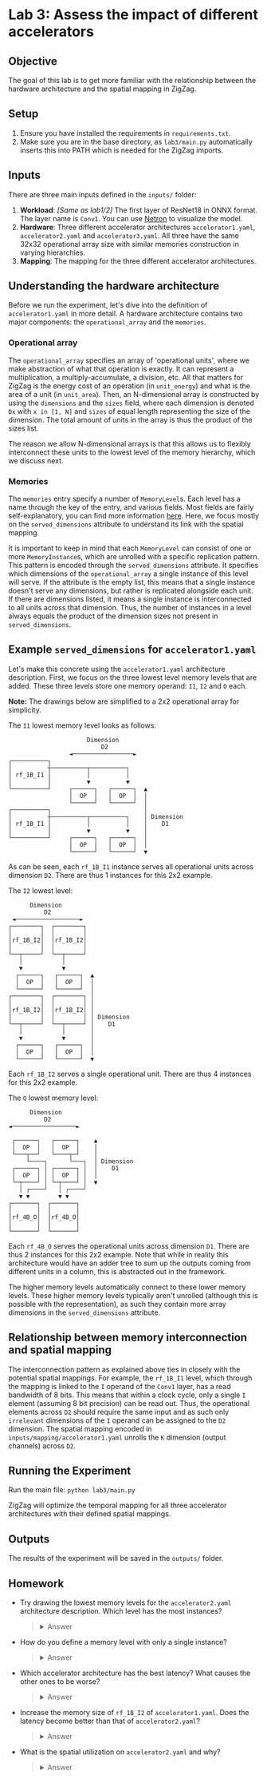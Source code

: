# Lab 3: Assess the impact of different accelerators

## Objective
The goal of this lab is to get more familiar with the relationship between the hardware architecture and the spatial mapping in ZigZag.

## Setup
1. Ensure you have installed the requirements in `requirements.txt`.
2. Make sure you are in the base directory, as `lab3/main.py` automatically inserts this into PATH which is needed for the ZigZag imports.

## Inputs
There are three main inputs defined in the `inputs/` folder:
1. **Workload**: _[Same as lab1/2]_ The first layer of ResNet18 in ONNX format. The layer name is `Conv1`. You can use [Netron](https://netron.app) to visualize the model.
2. **Hardware**: Three different accelerator architectures `accelerator1.yaml`, `accelerator2.yaml` and `accelerator3.yaml`. All three have the same 32x32 operational array size with similar memories construction in varying hierarchies.
3. **Mapping**: The mapping for the three different accelerator architectures.

## Understanding the hardware architecture

Before we run the experiment, let's dive into the definition of `accelerator1.yaml` in more detail. A hardware architecture contains two major components: the `operational_array` and the `memories`.

### Operational array
The `operational_array` specifies an array of 'operational units', where we make abstraction of what that operation is exactly. It can represent a multiplication, a multiply-accumulate, a division, etc. All that matters for ZigZag is the energy cost of an operation (in `unit_energy`) and what is the area of a unit (in `unit_area`). Then, an N-dimensional array is constructed by using the `dimensions` and the `sizes` field, where each dimension is denoted `Dx` with `x in [1, N]` and `sizes` of equal length representing the size of the dimension. The total amount of units in the array is thus the product of the sizes list.

The reason we allow N-dimensional arrays is that this allows us to flexibly interconnect these units to the lowest level of the memory hierarchy, which we discuss next.

### Memories

The `memories` entry specify a number of `MemoryLevel`s. Each level has a name through the key of the entry, and various fields. Most fields are fairly self-explanatory, you can find more information [here](https://kuleuven-micas.github.io/zigzag/hardware.html#memory-instance). Here, we focus mostly on the `served_dimensions` attribute to understand its link with the spatial mapping.

It is important to keep in mind that each `MemoryLevel` can consist of one or more `MemoryInstance`s, which are unrolled with a specific replication pattern. This pattern is encoded through the `served_dimensions` attribute. It specifies which dimensions of the `operational_array` a single instance of this level will serve. If the attribute is the empty list, this means that a single instance doesn't serve any dimensions, but rather is replicated alongside each unit. If there are dimensions listed, it means a single instance is interconnected to all units across that dimension. Thus, the number of instances in a level always equals the product of the dimension sizes not present in `served_dimensions`.

## Example `served_dimensions` for `accelerator1.yaml`

Let's make this concrete using the `accelerator1.yaml` architecture description. First, we focus on the three lowest level memory levels that are added. These three levels store one memory operand: `I1`, `I2` and `O` each. 

**Note:** The drawings below are simplified to a 2x2 operational array for simplicity.

The `I1` lowest memory level looks as follows:
```
                      Dimension                  
                          D2                     
                 ◄─────────────────►             
┌──────────┐                                     
│          ┼──────────┬──────────┐               
│ rf_1B_I1 │          │          │               
│          │          ▼          ▼               
└──────────┘     ┌──────┐   ┌──────┐  ▲          
                 │  OP  │   │  OP  │  │          
                 └──────┘   └──────┘  │          
┌──────────┐                          │          
│          ┼──────────┬──────────┐    │ Dimension
│ rf_1B_I1 │          │          │    │    D1    
│          │          ▼          ▼    │          
└──────────┘     ┌──────┐   ┌──────┐  │          
                 │  OP  │   │  OP  │  │          
                 └──────┘   └──────┘  ▼          
```

As can be seen, each `rf_1B_I1` instance serves all operational units across dimension `D2`. There are thus 1 instances for this 2x2 example.

The `I2` lowest level:
```
      Dimension                   
          D2                      
 ◄──────────────────►             
┌────────┐  ┌────────┐            
│        │  │        │            
│rf_1B_I2│  │rf_1B_I2│            
│        │  │        │            
└──┬─────┘  └──┬─────┘            
   │           │                  
   ▼           ▼                  
  ┌──────┐   ┌──────┐  ▲          
  │  OP  │   │  OP  │  │          
  └──────┘   └──────┘  │          
┌────────┐  ┌────────┐ │          
│        │  │        │ │          
│rf_1B_I2│  │rf_1B_I2│ │          
│        │  │        │ │ Dimension
└──┬─────┘  └──┬─────┘ │    D1    
   │           │       │          
   ▼           ▼       │          
  ┌──────┐   ┌──────┐  │          
  │  OP  │   │  OP  │  │          
  └──────┘   └──────┘  ▼          
```

Each `rf_1B_I2` serves a single operational unit. There are thus 4 instances for this 2x2 example.

The `O` lowest memory level:
```
      Dimension                    
          D2                       
◄──────────────────►               
                                   
 ┌──────┐   ┌──────┐    ▲          
 │  OP  │   │  OP  │    │          
 └───┬──┘   └────┬─┘    │          
     └────┐      └───┐  │ Dimension
 ┌──────┐ │ ┌──────┐ │  │    D1    
 │  OP  │ │ │  OP  │ │  │          
 └─┬────┘ │ └─┬────┘ │  ▼          
   │ ┌────┘   │ ┌────┘             
   ▼ ▼        ▼ ▼                  
┌───────┐  ┌───────┐               
│       │  │       │               
│rf_4B_O│  │rf_4B_O│               
│       │  │       │               
└───────┘  └───────┘               
```

Each `rf_4B_O` serves the operational units across dimension `D1`. There are thus 2 instances for this 2x2 example. Note that while in reality this architecture would have an adder tree to sum up the outputs coming from different units in a column, this is abstracted out in the framework.

The higher memory levels automatically connect to these lower memory levels. These higher memory levels typically aren't unrolled (although this is possible with the representation), as such they contain more array dimensions in the `served_dimensions` attribute.

## Relationship between memory interconnection and spatial mapping

The interconnection pattern as explained above ties in closely with the potential spatial mappings. For example, the `rf_1B_I1` level, which through the mapping is linked to the `I` operand of the `Conv1` layer, has a read bandwidth of 8 bits. This means that within a clock cycle, only a single `I` element (assuming 8 bit precision) can be read out. Thus, the operational elements across `D2` should require the same input and as such only `irrelevant` dimensions of the `I` operand can be assigned to the `D2` dimension. The spatial mapping encoded in `inputs/mapping/accelerator1.yaml` unrolls the `K` dimension (output channels) across `D2`.

## Running the Experiment
Run the main file:
    ```
    python lab3/main.py
    ```
    
ZigZag will optimize the temporal mapping for all three accelerator architectures with their defined spatial mappings. 

## Outputs
The results of the experiment will be saved in the `outputs/` folder.

## Homework

- Try drawing the lowest memory levels for the `accelerator2.yaml` architecture description. Which level has the most instances?
    > <details>
    > <summary>Answer</summary>
    >     
    > The output memory operand `O` has the most instances in the lowest level. Its `served_dimensions` attribute is empty, which means that there will be 32x32 instances of the output RF. This is typically referred to as an 'output-stationary' dataflow (in combination with output reuse in these RFs).
    >
    > </details>

- How do you define a memory level with only a single instance?
    > <details>
    > <summary>Answer</summary>
    >     
    > A memory level with a single instance is defined by specifying all dimensions in the `served_dimensions` attribute.
    >
    > </details>

- Which accelerator architecture has the best latency? What causes the other ones to be worse? 
    > <details>
    > <summary>Answer</summary>
    > 
    > `accelerator2` has the best latency. In broad terms, this can be attributed mainly to the fact that the output RF `rf_4B_O` is unrolled 32x32 times. This RF has a higher capacity than the other two RFs, and a higher bandwidth. Thus, output data can be reused longer in the array, which avoids memory stalls due to insufficient bandwidths at higher memory levels. This can be checked by looking at the `mac_utilization` field of the complete output json `Conv1_complete.json`. For accelerator 3 for example, the `ideal` utilization (without taking memory stalls into account) is 67%, but when taking stalls into account, this drops to 31%. Meanwhile, the ideal utilization of accelerator2 is 87% due to better spatial mapping, and there are no memory stalls.
    > 
    > </details>

- Increase the memory size of `rf_1B_I2` of `accelerator1.yaml`. Does the latency become better than that of `accelerator2.yaml`?
    > <details>
    > <summary>Answer</summary>
    > 
    > Increasing the size of this memory allows for more data reuse. At the baseline 8 bits, the layer has a latency of `2.46e6` cycles. At 32 bits, this decreases to `1.85e6`, and at 1024 bits it further decreases to `1.23e6`. Increasing it more doesn't decrease the latency. This is due to the fundamental limitation of the spatial mapping: the `C` dimension only has a size of 3, which means the utilization can never become better than 3/32 which is roughly 9%. On the other hand, there are enough `OX` and `K` to comletely unroll across the operational array of `accelerator2.yaml`.
    > </details>

- What is the spatial utilization on `accelerator2.yaml` and why?
    > <details>
    > <summary>Answer</summary>
    > 
    > The utilization, as mentioned in previous answers, is 87.5%. The reason it's not 100% is because of a mismatch between the operational array dimension `D1` and the layer dimension unrolled: `OX`. `OX` is 112, which means the closest factor we obtain is 28, as opposed to 32. This is equivalent to a 'greedy' mapping strategy of 32, 32, 32, and remainder 16, where we would still need 4 temporal iterations.
    > </details>